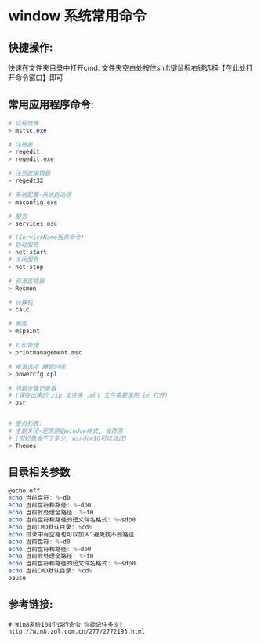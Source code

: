 # window 系统常用命令

## 快捷操作:
快速在文件夹目录中打开cmd:
    文件夹空白处按住shift键鼠标右键选择【在此处打开命令窗口】即可

## 常用应用程序命令:
```powershell
# 远程连接
> mstsc.exe

# 注册表
> regedit
> regedit.exe

# 注册表编辑器
> regedt32

# 系统配置-系统启动项
> msconfig.exe

# 服务
> services.msc

# (ServiceName服务命令)
# 启动服务
> net start
# 关闭服务
> net stop

# 资源监视器
> Resmon

# 计算机
> calc

# 画图
> mspaint

# 打印管理
> printmanagement.msc

# 电源选项 睡眠时间
> powercfg.cpl

# 问题步骤记录器
# (保存出来的 zip 文件夹 .mht 文件需要使用 ie 打开)
> psr


# 服务列表:
# 主题关闭-还原原始window样式, 省资源
# (但好像省不了多少, window10可以试试)
> Themes
```

## 目录相关参数
```powershell
@echo off
echo 当前盘符: %~d0
echo 当前盘符和路径: %~dp0
echo 当前批处理全路径: %~f0
echo 当前盘符和路径的短文件名格式: %~sdp0
echo 当前CMD默认目录: %cd%
echo 目录中有空格也可以加入“避免找不到路径
echo 当前盘符: %~d0
echo 当前盘符和路径: %~dp0
echo 当前批处理全路径: %~f0
echo 当前盘符和路径的短文件名格式: %~sdp0
echo 当前CMD默认目录: %cd%
pause
```

## 参考链接:
```shell
# Win8系统108个运行命令 你能记住多少?
http://win8.zol.com.cn/277/2772193.html
```
